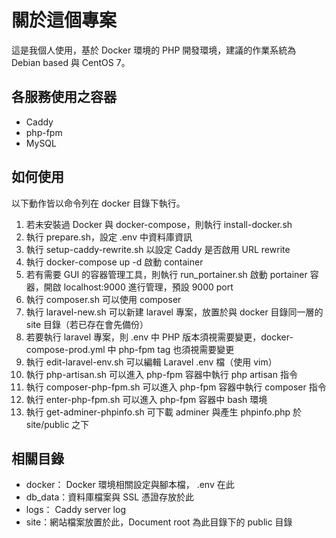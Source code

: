 # 關於這個專案
這是我個人使用，基於 Docker 環境的 PHP 開發環境，建議的作業系統為 Debian based 與 CentOS 7。

## 各服務使用之容器
- Caddy
- php-fpm
- MySQL

## 如何使用
以下動作皆以命令列在 docker 目錄下執行。
1. 若未安裝過 Docker 與 docker-compose，則執行 install-docker.sh
1. 執行 prepare.sh，設定 .env 中資料庫資訊
1. 執行 setup-caddy-rewrite.sh 以設定 Caddy 是否啟用 URL rewrite
1. 執行 docker-compose up -d 啟動 container
1. 若有需要 GUI 的容器管理工具，則執行 run_portainer.sh 啟動 portainer 容器，開啟 localhost:9000 進行管理，預設 9000 port
1. 執行 composer.sh 可以使用 composer
1. 執行 laravel-new.sh 可以新建 laravel 專案，放置於與 docker 目錄同一層的 site 目錄（若已存在會先備份）
1. 若要執行 laravel 專案，則 .env 中 PHP 版本須視需要變更，docker-compose-prod.yml 中 php-fpm tag 也須視需要變更
1. 執行 edit-laravel-env.sh 可以編輯 Laravel .env 檔（使用 vim）
1. 執行 php-artisan.sh 可以進入 php-fpm 容器中執行 php artisan 指令
1. 執行 composer-php-fpm.sh 可以進入 php-fpm 容器中執行 composer 指令
1. 執行 enter-php-fpm.sh 可以進入 php-fpm 容器中 bash 環境
1. 執行 get-adminer-phpinfo.sh 可下載 adminer 與產生 phpinfo.php 於 site/public 之下

## 相關目錄
- docker： Docker 環境相關設定與腳本檔， .env 在此
- db_data：資料庫檔案與 SSL 憑證存放於此
- logs： Caddy server log
- site：網站檔案放置於此，Document root 為此目錄下的 public 目錄
